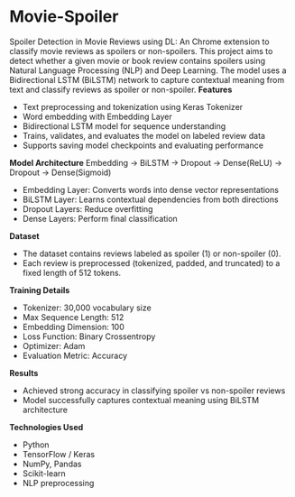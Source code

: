# Movie-Spoiler
Spoiler Detection in Movie Reviews using DL:  An Chrome extension to classify movie reviews as spoilers or non-spoilers.
This project aims to detect whether a given movie or book review contains spoilers using Natural Language Processing (NLP) and Deep Learning. The model uses a Bidirectional LSTM (BiLSTM) network to capture contextual meaning from text and classify reviews as spoiler or non-spoiler.
**Features**
  - Text preprocessing and tokenization using Keras Tokenizer
  - Word embedding with Embedding Layer
  - Bidirectional LSTM model for sequence understanding
  - Trains, validates, and evaluates the model on labeled review data
  - Supports saving model checkpoints and evaluating performance
    
**Model Architecture**
  Embedding → BiLSTM → Dropout → Dense(ReLU) → Dropout → Dense(Sigmoid)
  - Embedding Layer: Converts words into dense vector representations
  - BiLSTM Layer: Learns contextual dependencies from both directions
  - Dropout Layers: Reduce overfitting
  - Dense Layers: Perform final classification

**Dataset**
  - The dataset contains reviews labeled as spoiler (1) or non-spoiler (0).
  - Each review is preprocessed (tokenized, padded, and truncated) to a fixed length of 512 tokens.

**Training Details**
  - Tokenizer: 30,000 vocabulary size
  - Max Sequence Length: 512
  - Embedding Dimension: 100
  - Loss Function: Binary Crossentropy
  - Optimizer: Adam
  - Evaluation Metric: Accuracy

**Results**
  - Achieved strong accuracy in classifying spoiler vs non-spoiler reviews
  - Model successfully captures contextual meaning using BiLSTM architecture

**Technologies Used**
  - Python
  - TensorFlow / Keras
  - NumPy, Pandas
  - Scikit-learn
  - NLP preprocessing
